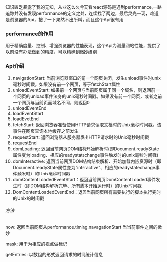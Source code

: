 知识匮乏暴露了我的无知，从业这么久今天看react源码是遇到performance,一路追踪并没有发现performance的定义之处，连续找了两边，最后灵光一现，难道是浏览器的Api，搜了一下果然不出所料，而且这个Api很有用

### performance的作用

用于精确度量、控制、增强浏览器的性能表现，这个Api为测量网站性能，提供了以前没有办法做到的精度，可以精确到微妙级别

### Api介绍

1. navigationStart: 当前浏览器窗口的前一个网页关闭，发生unload事件时unix毫秒时间戳。如果没有前一个网页，等于fetchStart属性
2. unloadEventStart: 如果前一个网页与当前网页属于同一个域名，则返回前一个网页的unload事件法身的unix毫秒时间戳。如果没有前一个网页，或者之前一个网页与当前页面域名不同，则返回0
3. unloadEventEnd
4. loadEventStart
5. loadEvetEnd
6. fetchStart: 返回浏览器准备使用HTTP请求读取文档时的Unix毫秒时间戳。该事件在网页查询本地缓存之前发生
7. requestStart: 返回浏览器从服务器发出HTTP请求时的Unix毫秒时间戳
8. requestEnd
9. domLoading: 返回当前网页DOM结构开始解析时(即Document.readyState属性变为loading、相应的readystatechange事件触发时的unix毫秒时间戳)
10. domInteractive: 返回当前网页DOM结构结束解析、开始加载内嵌资源时（即Document.readyState属性变为“interactive"、相应的readystatechange事件触发时）的Unix毫秒时间戳
11. domContentLoadedEventStart：返回当前网页DomContentLoaded事件发生时（即DOM结构解析完毕、所有脚本开始运行时）的Unix时间戳
12. DomContentLoadedEventEnd：返回当前网页所有需要执行的脚本执行完时的Unix的时间戳

###### 方法

now: 返回当前网页从performance.timing.navagationStart 当当前事件之间的微妙

mask: 用于为相应的视点做标记

getEntries: 以数组的形式返回请求的时间统计信息

